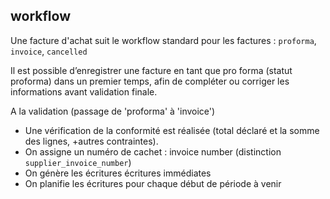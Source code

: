 ## workflow

Une facture d'achat suit le workflow standard pour les factures : `proforma`, `invoice`, `cancelled`

Il est possible d’enregistrer une facture en tant que pro forma (statut proforma) dans un premier temps, afin de compléter ou corriger les informations avant validation finale.



A la validation (passage de 'proforma' à 'invoice')

* Une vérification de la conformité est réalisée (total déclaré et la somme des lignes, +autres contraintes).
* On assigne un numéro de cachet : invoice number (distinction `supplier_invoice_number`)
* On génère les écritures écritures immédiates
* On planifie les écritures pour chaque début de période à venir
